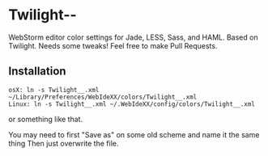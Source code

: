 Twilight--
==========

WebStorm editor color settings for Jade, LESS, Sass, and HAML. Based on Twilight. Needs some tweaks! Feel free to make Pull Requests.

Installation
----
    osX: ln -s Twilight__.xml ~/Library/Preferences/WebIdeXX/colors/Twilight__.xml
    Linux: ln -s Twilight__.xml ~/.WebIdeXX/config/colors/Twilight__.xml

or something like that. 

You may need to first "Save as" on some old scheme and name it the same thing
Then just overwrite the file.
